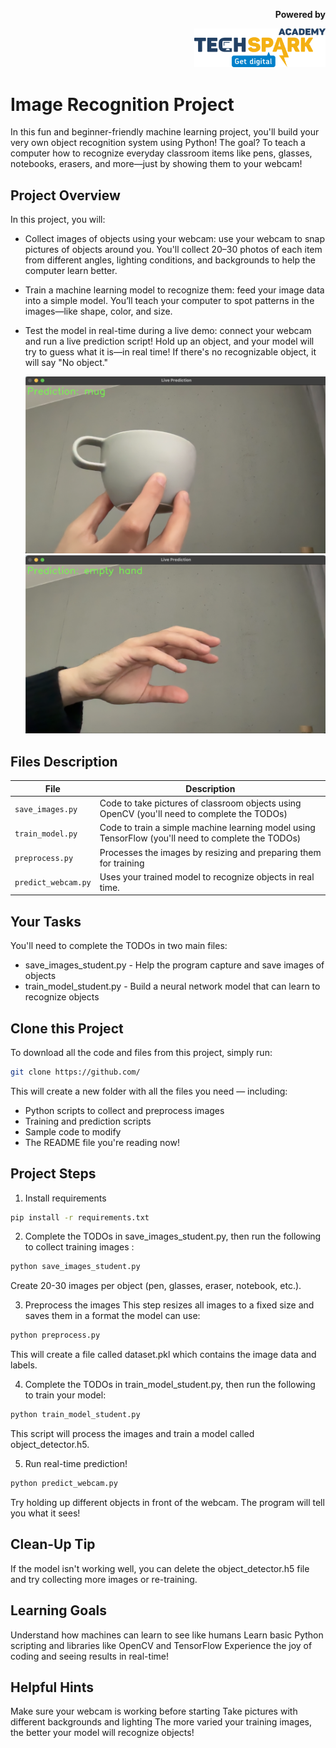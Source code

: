 <p align="right">
  <b>Powered by      </b>
</p>

<p align="right">
  <img src="images/techspark-700x208.png" alt="TechSpark Academy Logo" width="210"/>
</p>




# Image Recognition Project

In this fun and beginner-friendly machine learning project, you'll build your very own object recognition system using Python! The goal? To teach a computer how to recognize everyday classroom items like pens, glasses, notebooks, erasers, and more—just by showing them to your webcam!

## Project Overview
In this project, you will:

 - Collect images of objects using your webcam: use your webcam to snap pictures of objects around you. You'll collect 20–30 photos of each item from different angles, lighting conditions, and backgrounds to help the computer learn better.
 - Train a machine learning model to recognize them: feed your image data into a simple model. You’ll teach your computer to spot patterns in the images—like shape, color, and size.
 - Test the model in real-time during a live demo: connect your webcam and run a live prediction script! Hold up an object, and your model will try to guess what it is—in real time! If there's no recognizable object, it will say "No object."

    <img src="images/mug.png" alt="Object Example" width="500"/>
    <img src="images/emptyhand.png" alt="Object Example" width="500"/>

##  Files Description

| File             | Description |
|------------------|-------------|
| `save_images.py` | Code to take pictures of classroom objects using OpenCV (you'll need to complete the TODOs)
| `train_model.py` | Code to train a simple machine learning model using TensorFlow (you'll need to complete the TODOs)
| `preprocess.py` | Processes the images by resizing and preparing them for training
| `predict_webcam.py` | Uses your trained model to recognize objects in real time. |


##  Your Tasks
You'll need to complete the TODOs in two main files:
 - save_images_student.py - Help the program capture and save images of objects
 - train_model_student.py - Build a neural network model that can learn to recognize objects

##  Clone this Project
To download all the code and files from this project, simply run:
```bash
git clone https://github.com/
```
This will create a new folder with all the files you need — including:
 - Python scripts to collect and preprocess images
 - Training and prediction scripts
 - Sample code to modify
 - The README file you're reading now!
   
##  Project Steps
1. Install requirements
```bash
pip install -r requirements.txt
```

2. Complete the TODOs in save_images_student.py, then run the following to collect training images :
```bash
python save_images_student.py
```
Create 20-30 images per object (pen, glasses, eraser, notebook, etc.).

3. Preprocess the images
This step resizes all images to a fixed size and saves them in a format the model can use:
```bash
python preprocess.py
```
This will create a file called dataset.pkl which contains the image data and labels.

4. Complete the TODOs in train_model_student.py, then run the following to train your model:
```bash
python train_model_student.py
```
This script will process the images and train a model called object_detector.h5.

5. Run real-time prediction!
```bash
python predict_webcam.py
```
Try holding up different objects in front of the webcam. The program will tell you what it sees!

## Clean-Up Tip
If the model isn't working well, you can delete the object_detector.h5 file and try collecting more images or re-training.

## Learning Goals
Understand how machines can learn to see like humans
Learn basic Python scripting and libraries like OpenCV and TensorFlow
Experience the joy of coding and seeing results in real-time!


## Helpful Hints

Make sure your webcam is working before starting
Take pictures with different backgrounds and lighting
The more varied your training images, the better your model will recognize objects!
